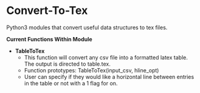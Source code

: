 # Convert-To-Tex
Python3 modules that convert useful data structures to tex files.

**Current Functions Within Module**

* **TableToTex**
  * This function will convert any csv file into a formatted latex table. The output is directed to table.tex.
  * Function prototypes: TableToTex(input_csv, hline_opt)
  * User can specify if they would like a horizontal line between entries in the table or not with a 1 flag for on.
